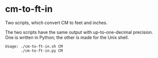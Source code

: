 # cm-to-ft-in
Two scripts, which convert CM to feet and inches.

The two scripts have the same output with up-to-one-decimal precision. One is written in Python; the other is made for the Unix shell.

```
Usage: ./cm-to-ft-in.sh CM
       ./cm-to-ft-in.py CM
```
